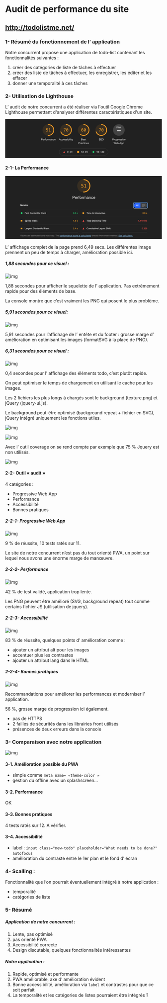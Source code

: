 # Audit de performance du site
## http://todolistme.net/

### 1- Résumé du fonctionnement de l’ application

Notre concurrent propose une application de todo-list contenant les fonctionnalités suivantes : 
1. créer des catégories de liste de tâches à effectuer
2. créer des liste de tâches à effectuer, les enregistrer, les éditer et les effacer
3. donner une temporalité à ces tâches


### 2- Utilisation de Lighthouse
L’ audit de notre concurrent a été réaliser via l'outil Google Chrome Lighthouse permettant d'analyser différentes caractéristiques d'un site.

![img](images/audit0.png)

#### 2-1- La Performance

![img](images/audit1.png)

L’ affichage complet de la page prend 6,49 secs.
Les différentes image prennent un peu de temps à charger, amélioration possible ici.

##### 1,88 secondes pour ce visuel :

![img](audit_network_1.88ms.png)

1,88 secondes pour afficher le squelette de l’ application. Pas extrêmement rapide pour des éléments de base. 

La console montre que c’est vraiment les PNG qui posent le plus problème.

##### 5,91 secondes pour ce visuel:

![img](audit_network_5.91ms.png)

5,91 secondes pour l’affichage de l’ entête et du footer : grosse marge d’ amélioration en optimisant les images (formatSVG à la place de PNG).

##### 6,31 secondes pour ce visuel :

![img](audit_network_6.31ms.png)

0,4 secondes pour l’ affichage des éléments todo, c’est plutôt rapide.

On peut optimiser le temps de chargement en utilisant le cache pour les images.

Les 2 fichiers les plus longs à chargés sont  le background (texture.png) et jQuery (jquery-ui.js).

Le background peut-être optimisé (background repeat + fichier en SVG), jQuery intégré uniquement les fonctions utiles.

![img](audit_network_texture.png)

![img](audit_network_jquery.png)

Avec l’ outil coverage on se rend compte par exemple que 75 % Jquery est non utilisés.

![img](audit_network_coverage.png)

#### 2-2- Outil « audit »
4 catégories :
* Progressive Web App
* Performance
* Accessibilité
* Bonnes pratiques

##### 2-2-1- Progressive Web App

![img](audit_pwa.png)

9 % de réussite, 10 tests ratés sur 11.

Le site de notre concurrent n’est pas du tout orienté PWA, un point sur lequel nous avons une énorme marge de manœuvre.

##### 2-2-2- Performance

![img](audit_perf.png)

42 % de test validé, application trop lente.

Les PNG peuvent être amélioré (SVG, background repeat) tout comme certains fichier JS (utilisation de jquery).

##### 2-2-3- Accessibilité

![img](audit_accessibilite.png)

83 % de réussite, quelques points d’ amélioration comme :
* ajouter un attribut alt pour les images
* accentuer plus les contrastes
* ajouter un attribut lang dans le HTML

##### 2-2-4- Bonnes pratiques

![img](audit_practice.png)

Recommandations pour améliorer les performances et moderniser l’ application.

56 %, grosse marge de progression ici également.
* pas de HTTPS
* 2 failles de sécurités dans les librairies front utilisés
* présences de deux erreurs dans la console

### 3- Comparaison avec notre application

![img](audit_notre_app.png)

#### 3-1. Amélioration possible du PWA
* simple comme `meta name= «theme-color »`
* gestion du offline avec un splashscreen...

#### 3-2. Performance 
OK

#### 3-3. Bonnes pratiques 
4 tests ratés sur 12. A vérifier.

#### 3-4. Accessibilité
* label : `input class="new-todo" placeholder="What needs to be done?" autofocus`
* amélioration du contraste entre le 1er plan et le fond d’ écran

### 4- Scalling :
Fonctionnalité que l’on pourrait éventuellement intégré à notre application :
* temporalité
* catégories de liste

### 5- Résumé
##### Application de notre concurrent :
1. Lente, pas optimisé
2. pas orienté PWA
3. Accessibilité correcte
4. Design discutable, quelques fonctionnalités intéressantes

##### Notre application :
1. Rapide, optimisé et performante
2. PWA améliorable, axe d’ amélioration évident
3. Bonne accessibilité, amélioration via `label` et contrastes pour que ce soit parfait
4. La temporalité et les catégories de listes pourraient être intégrés ?


